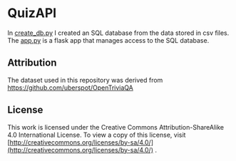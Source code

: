 # QuizAPI

In [create_db.py](create_db.py) I created an SQL database from the data stored in csv files. The [app.py](app.py) is a flask app that manages access to the SQL database.


## Attribution
The dataset used in this repository was derived from https://github.com/uberspot/OpenTriviaQA

## License


This work is licensed under the Creative Commons Attribution-ShareAlike 4.0 International License. To view a copy of
this license, visit [http://creativecommons.org/licenses/by-sa/4.0/](http://creativecommons.org/licenses/by-sa/4.0/) .

